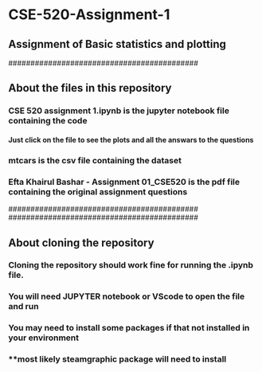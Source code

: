 # CSE-520-Assignment-1
## Assignment of Basic statistics and plotting 

###########################################
## About the files in this repository
### CSE 520 assignment 1.ipynb is the jupyter notebook file containing the code
#### Just click on the file to see the plots and all the answars to the questions
### mtcars is the csv file containing the dataset
### Efta Khairul Bashar - Assignment 01_CSE520 is the pdf file containing the original assignment questions

###########################################
###########################################
## About cloning the repository
### Cloning the repository should work fine for running the .ipynb file. 
### You will need JUPYTER notebook or VScode to open the file and run
### You may need to install some packages if that not installed in your environment
### **most likely steamgraphic package will need to install
